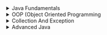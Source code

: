 [//]: # (Java Fundamentals)
<details>
<summary>Java Fundamentals</summary>
<details>
<summary>JDK</summary>

* 1
* 2
* 3
</details>

<details>
<summary>Data types</summary>

* 1
* 2
* 3
</details>

<details>
<summary>String</summary>

* 1
* 2
* 3
</details>

<details>
<summary>Methods</summary>

* 1
* 2
* 3
</details>
</details>

[//]: # (OOP)
<details>
<summary>OOP (Object Oriented Programming</summary>
<details>
<summary>Programming Paradigms</summary>

* 1
* 2
* 3
</details>

<details>
<summary>Class And Object</summary>

* 1
* 2
* 3
</details>

<details>
<summary>Encapsulation</summary>

* 1
* 2
* 3
</details>

<details>
<summary>Inheritance</summary>

* 1
* 2
* 3
</details>

<details>
<summary>Polymorphism</summary>

* 1
* 2
* 3
</details>

<details>
<summary>Abstraction</summary>

* 1
* 2
* 3
</details>

<details>
<summary>Heap And Stack</summary>
</details>
</details>

[//]: # (Collection And Exception)
<details>
<summary>Collection And Exception</summary>
</details>

[//]: # (Advanced Java)
<details>
  <summary>Advanced Java</summary>

  <details>
    <summary>Multithreading</summary>
    <ul>
      <li>Multithreading nima?</li>
      <li>Thread yaratishning usullari qanday?</li>
    </ul>
  </details>

  <details>
    <summary>Java Time APIs</summary>
    <ul>
      <li>Java Time API qanday ishlaydi?</li>
      <li>LocalDate va LocalDateTime o'rtasidagi farq nima?</li>
      <li>ZonedDateTime qanday ishlatiladi?</li>
    </ul>
  </details>

  <details>
    <summary>IO/NIO</summary>
    <ul>
      <li>IO va NIO o'rtasidagi farq nima?</li>
      <li>Java NIO yordamida fayllarni qanday o'qib va yozib olish mumkin?</li>
    </ul>
  </details>

  <details>
    <summary>Memory Management</summary>
    <ul>
      <li>Java'da Garbage Collection qanday ishlaydi?</li>
      <li>Stack va Heap xotira o'rtasidagi farq nima?</li>
    </ul>
  </details>

</details>

